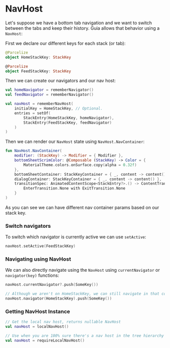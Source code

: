 # NavHost

Let's suppose we have a bottom tab navigation and we want to switch between the tabs and keep their history. Guia allows that behavior using a `NavHost`:

First we declare our different keys for each stack (or tab):

```kotlin
@Parcelize
object HomeStackKey: StackKey

@Parcelize
object FeedStackKey: StackKey
```

Then we can create our navigators and our nav host:

```kotlin
val homeNavigator = rememberNavigator()
val feedNavigator = rememberNavigator()

val navHost = rememberNavHost(
    initialKey = HomeStackKey, // Optional.
    entries = setOf(
        StackEntry(HomeStackKey, homeNavigator),
        StackEntry(FeedStackKey, feedNavigator)
    )
)
```

Then we can render our `NavHost` state using `NavHost.NavContainer`:

```kotlin
fun NavHost.NavContainer(
    modifier: (StackKey) -> Modifier = { Modifier },
    bottomSheetScrimColor: @Composable (StackKey) -> Color = {
        MaterialTheme.colors.onSurface.copy(alpha = 0.32f)
    },
    bottomSheetContainer: StackKeyContainer = { _, content -> content() },
    dialogContainer: StackKeyContainer = { _, content -> content() },
    transitionSpec: AnimatedContentScope<StackEntry?>.() -> ContentTransform = {
        EnterTransition.None with ExitTransition.None
    }
)
```

As you can see we can have different nav container params based on our stack key.

### Switch navigators

To switch which navigator is currently active we can use `setActive`:

```kotlin
navHost.setActive(FeedStackKey)
```

### Navigating using NavHost

We can also directly navigate using the `NavHost` using `currentNavigator` or `navigator(key)` functions:

```kotlin
navHost.currentNavigator?.push(SomeKey())

// Although we aren't on HomeStackKey, we can still navigate in that context
navHost.navigator(HomeStackKey).push(SomeKey())
```

### Getting NavHost Instance

```kotlin
// Get the local nav host, returns nullable NavHost
val navHost = localNavHost()

// Use when you are 100% sure there's a nav host in the tree hierarchy
val navHost = requireLocalNavHost()
```
